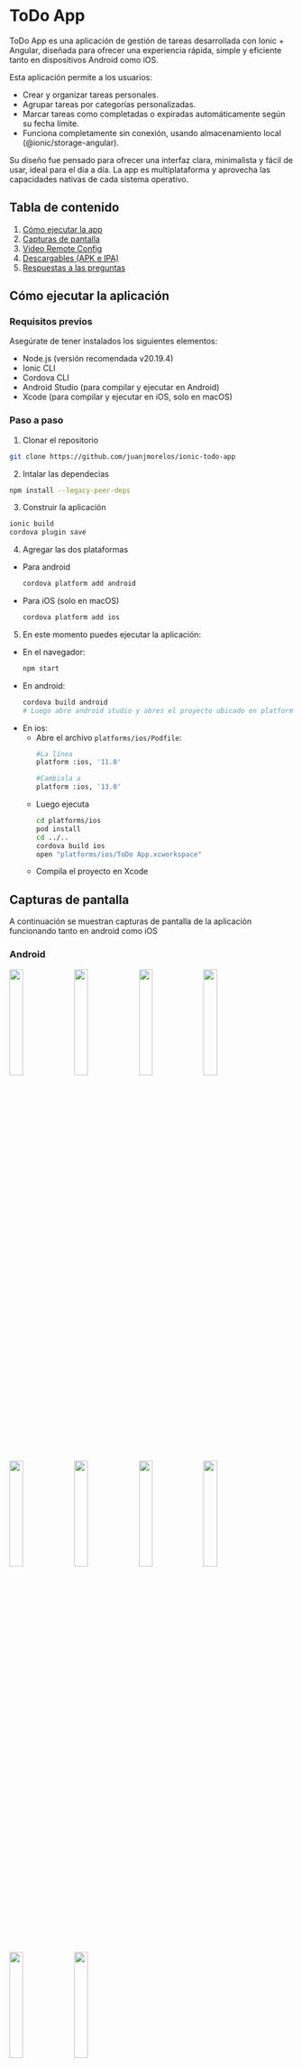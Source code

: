 # ToDo App
ToDo App es una aplicación de gestión de tareas desarrollada con Ionic + Angular, diseñada para ofrecer una experiencia rápida, simple y eficiente tanto en dispositivos Android como iOS.

Esta aplicación permite a los usuarios:

- Crear y organizar tareas personales.
- Agrupar tareas por categorías personalizadas.
- Marcar tareas como completadas o expiradas automáticamente según su fecha límite.
- Funciona completamente sin conexión, usando almacenamiento local (@ionic/storage-angular).

Su diseño fue pensado para ofrecer una interfaz clara, minimalista y fácil de usar, ideal para el día a día. La app es multiplataforma y aprovecha las capacidades nativas de cada sistema operativo.

## Tabla de contenido

1. [Cómo ejecutar la app](#cómo-ejecutar-la-app)  
2. [Capturas de pantalla](#capturas-de-pantalla)  
3. [Video Remote Config](#conexion-firebase-remote-config)  
4. [Descargables (APK e IPA)](#descargables)
5. [Respuestas a las preguntas](#respuestas-a-las-preguntas)

## Cómo ejecutar la aplicación 
### Requisitos previos

Asegúrate de tener instalados los siguientes elementos:

- Node.js (versión recomendada v20.19.4)
- Ionic CLI
- Cordova CLI
- Android Studio (para compilar y ejecutar en Android)
- Xcode (para compilar y ejecutar en iOS, solo en macOS)

### Paso a paso
1. Clonar el repositorio
```bash
git clone https://github.com/juanjmorelos/ionic-todo-app
```
2. Intalar las dependecias
```bash
npm install --legacy-peer-deps
```
3. Construir la aplicación
```bash
ionic build
cordova plugin save
```
4. Agregar las dos plataformas
  - Para android
    ```bash
    cordova platform add android
    ```
  - Para iOS (solo en macOS)
    ```bash
    cordova platform add ios
    ```
5. En este momento puedes ejecutar la aplicación:
  - En el navegador:
    ```bash
    npm start
    ```
  - En android:
    ```bash
    cordova build android
    # Luego abre android studio y abres el proyecto ubicado en platforms/android
    ```
  - En ios:
      - Abre el archivo `platforms/ios/Podfile`:
        ```bash
        #La línea
        platform :ios, '11.0'

        #Cambiala a
        platform :ios, '13.0'
        ```
      - Luego ejecuta
        ```bash
        cd platforms/ios
        pod install
        cd ../..
        cordova build ios
        open "platforms/ios/ToDo App.xcworkspace" 
        ```
      - Compila el proyecto en Xcode 
## Capturas de pantalla
A continuación se muestran capturas de pantalla de la aplicación funcionando tanto en android como iOS

### Android

<p align="start">
  <img src="media/images/android/image_1.png" width="22%" />
  <img src="media/images/android/image_2.png" width="22%" />
  <img src="media/images/android/image_3.png" width="22%" />
  <img src="media/images/android/image_4.png" width="22%" />
</p>
<p align="start">
  <img src="media/images/android/image_5.png" width="22%" />
  <img src="media/images/android/image_6.png" width="22%" />
  <img src="media/images/android/image_7.png" width="22%" />
  <img src="media/images/android/image_8.png" width="22%" />
</p>
<p align="start">
  <img src="media/images/android/image_9.png" width="22%" />
  <img src="media/images/android/image_10.png" width="22%" />
</p>

### iOS

<p align="start">
  <img src="media/images/ios/image_1.png" width="22%" />
  <img src="media/images/ios/image_2.png" width="22%" />
  <img src="media/images/ios/image_3.png" width="22%" />
  <img src="media/images/ios/image_4.png" width="22%" />
</p>
<p align="start">
  <img src="media/images/ios/image_5.png" width="22%" />
  <img src="media/images/ios/image_6.png" width="22%" />
  <img src="media/images/ios/image_7.png" width="22%" />
  <img src="media/images/ios/image_8.png" width="22%" />
</p>
<p align="start">
  <img src="media/images/ios/image_9.png" width="22%" />
  <img src="media/images/ios/image_10.png" width="22%" />
</p>

## Conexion Firebase Remote Config
### Android
[Descargar video](https://github.com/juanjmorelos/ionic-todo-app/blob/main/media/videos/remote_config_android.mov)
### iOS
[Descargar video](https://github.com/juanjmorelos/ionic-todo-app/blob/main/media/videos/remote_config_ios.mov)

## Descagables
- [Descargar APK](https://github.com/juanjmorelos/ionic-todo-app/blob/main/media/release/todo-app.apk)
- [Descargar IPA](https://github.com/juanjmorelos/ionic-todo-app/blob/main/media/release/todo-app.ipa)

## Respuestas a las preguntas
- ***¿Cuáles fueron los principales desafíos que enfrentaste al implementar las nuevas funcionalidades?***
R/ Uno de los principales retos fue utilzar cordova en lugar de capacitor que es el recomendado por el propio desarrollador de ionic, cordova me generaba conflictos con versiones de angular tanto que me hizo bajar hasta Angular 16
- ***¿Qué técnicas de optimización de rendimiento aplicaste y por qué?***
R/ Se empleó `@ionic/storage-angular` para guardar datos localmente sin requerir constantemente accesos a recursos externos. Esto mejora el rendimiento en dispositivos móviles. Se diseñaron estructuras reactivas pero controladas con
`ngIf`, `ngFor`, etc. para evitar renderizados innecesarios. Se utilizaron componentes reutilizables centralizando la lógica y evitando el código duplicado.
- ***¿Cómo aseguraste la calidad y mantenibilidad del código?*** R/ Se implemenataron interfaces (`Category` y `UserTask`) para asegurar que los datos tenga siempre una estructura consistente. Se separaron las responsabilidades, la lógica
del negocio se separo en servicios `StorageService`. Se utilizó *Conventional Commits* para mantener un historial de cambios claros.

